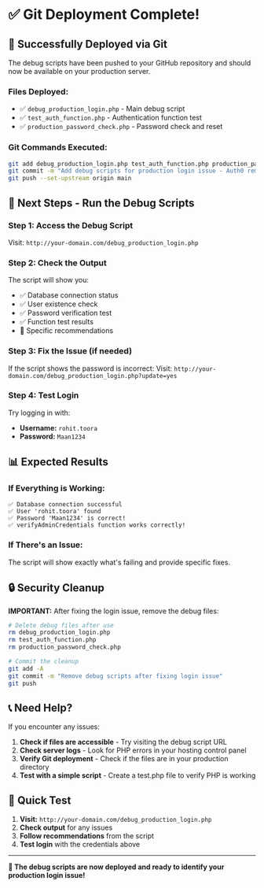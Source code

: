 # ✅ Git Deployment Complete!

## 🚀 **Successfully Deployed via Git**

The debug scripts have been pushed to your GitHub repository and should now be available on your production server.

### **Files Deployed:**

- ✅ `debug_production_login.php` - Main debug script
- ✅ `test_auth_function.php` - Authentication function test
- ✅ `production_password_check.php` - Password check and reset

### **Git Commands Executed:**

```bash
git add debug_production_login.php test_auth_function.php production_password_check.php
git commit -m "Add debug scripts for production login issue - Auth0 removal and traditional auth restoration"
git push --set-upstream origin main
```

## 🧪 **Next Steps - Run the Debug Scripts**

### **Step 1: Access the Debug Script**

Visit: `http://your-domain.com/debug_production_login.php`

### **Step 2: Check the Output**

The script will show you:

- ✅ Database connection status
- ✅ User existence check
- ✅ Password verification test
- ✅ Function test results
- 🔧 Specific recommendations

### **Step 3: Fix the Issue (if needed)**

If the script shows the password is incorrect:
Visit: `http://your-domain.com/debug_production_login.php?update=yes`

### **Step 4: Test Login**

Try logging in with:

- **Username:** `rohit.toora`
- **Password:** `Maan1234`

## 📊 **Expected Results**

### **If Everything is Working:**

```
✅ Database connection successful
✅ User 'rohit.toora' found
✅ Password 'Maan1234' is correct!
✅ verifyAdminCredentials function works correctly!
```

### **If There's an Issue:**

The script will show exactly what's failing and provide specific fixes.

## 🔒 **Security Cleanup**

**IMPORTANT:** After fixing the login issue, remove the debug files:

```bash
# Delete debug files after use
rm debug_production_login.php
rm test_auth_function.php
rm production_password_check.php

# Commit the cleanup
git add -A
git commit -m "Remove debug scripts after fixing login issue"
git push
```

## 📞 **Need Help?**

If you encounter any issues:

1. **Check if files are accessible** - Try visiting the debug script URL
2. **Check server logs** - Look for PHP errors in your hosting control panel
3. **Verify Git deployment** - Check if the files are in your production directory
4. **Test with a simple script** - Create a test.php file to verify PHP is working

## 🎯 **Quick Test**

1. **Visit:** `http://your-domain.com/debug_production_login.php`
2. **Check output** for any issues
3. **Follow recommendations** from the script
4. **Test login** with the credentials above

---

**🎉 The debug scripts are now deployed and ready to identify your production login issue!**
